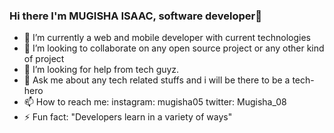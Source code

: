### Hi there I'm MUGISHA ISAAC, software developer👋



- 🔭 I’m currently a web and mobile developer with current technologies
- 👯 I’m looking to collaborate on any open source project or any other kind of project
- 🤔 I’m looking for help from tech guyz.
- 💬 Ask me about any tech related stuffs and i will be there to be a tech-hero
- 📫 How to reach me: instagram: mugisha05 twitter: Mugisha_08
- ⚡ Fun fact:  "Developers learn in a variety of ways"

